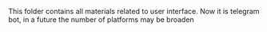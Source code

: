 This folder contains all materials related to user interface. Now it is telegram bot, in a future the number of platforms may be broaden
